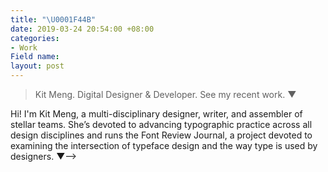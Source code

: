 ```yaml
---
title: "\U0001F44B"
date: 2019-03-24 20:54:00 +08:00
categories:
- Work
Field name: 
layout: post
---
```


> Kit Meng. Digital Designer & Developer. See my recent work. ▼

<!--> Hi! I'm Kit Meng, a multi-disciplinary designer, writer, and assembler of stellar teams. She’s devoted to advancing typographic practice across all design disciplines and runs the Font Review Journal, a project devoted to examining the intersection of typeface design and the way type is used by designers. ▼-->

<div class="whitespace"></div>